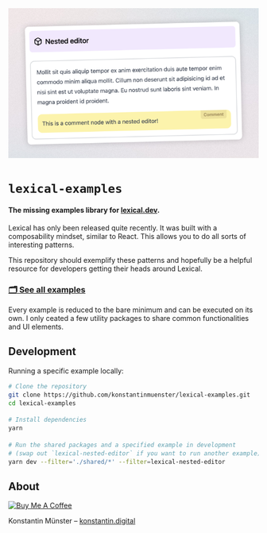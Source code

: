 <img src="cover.png" width="520px" alt="lexical-examples" />

# `lexical-examples`

#### The missing examples library for [lexical.dev](https://lexical.dev/).

Lexical has only been released quite recently. It was built with a composability mindset, similar to React. This allows you to do all sorts of interesting patterns.

This repository should exemplify these patterns and hopefully be a helpful resource for developers getting their heads around Lexical.

### [🗂 See all examples](https://github.com/konstantinmuenster/lexical-examples/tree/main/examples)

Every example is reduced to the bare minimum and can be executed on its own. I only ceated a few utility packages to share common functionalities and UI elements.

## Development

Running a specific example locally:

```bash
# Clone the repository
git clone https://github.com/konstantinmuenster/lexical-examples.git
cd lexical-examples

# Install dependencies
yarn

# Run the shared packages and a specified example in development
# (swap out `lexical-nested-editor` if you want to run another example)
yarn dev --filter='./shared/*' --filter=lexical-nested-editor
```

## About

<a href="https://www.buymeacoffee.com/kmuenster" target="_blank"><img src="https://cdn.buymeacoffee.com/buttons/default-orange.png" alt="Buy Me A Coffee" height="41" width="174"></a>

Konstantin Münster – [konstantin.digital](https://konstantin.digital)
